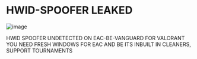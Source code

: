 # HWID-SPOOFER LEAKED

![image](https://github.com/user-attachments/assets/ee2f6d9a-60c2-4a59-a7ea-46c3d3b76650)

HWID SPOOFER UNDETECTED ON EAC-BE-VANGUARD
FOR VALORANT YOU NEED FRESH WINDOWS
FOR EAC AND BE ITS INBUILT IN CLEANERS, SUPPORT TOURNAMENTS
